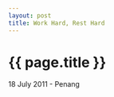```yaml
---
layout: post
title: Work Hard, Rest Hard
---
```


# {{ page.title }}
<p class="meta">18 July 2011 - Penang</p>
